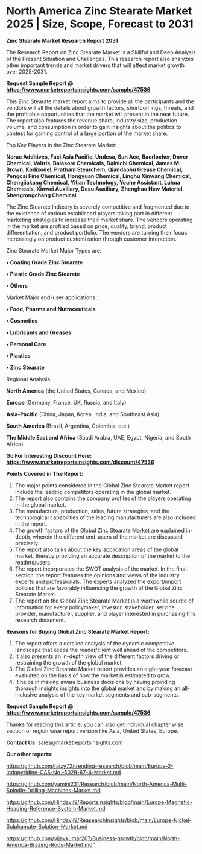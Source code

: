 # North America Zinc Stearate Market 2025 | Size, Scope, Forecast to 2031

<strong>Zinc Stearate Market Research Report 2031</strong>

The Research Report on Zinc Stearate Market is a Skillful and Deep Analysis of the Present Situation and Challenges. This research report also analyzes other important trends and market drivers that will affect market growth over 2025-2031.

<strong>Request Sample Report @ <a href=https://www.marketreportsinsights.com/sample/47536>https://www.marketreportsinsights.com/sample/47536</a></strong>

This Zinc Stearate market report aims to provide all the participants and the vendors will all the details about growth factors, shortcomings, threats, and the profitable opportunities that the market will present in the near future. The report also features the revenue share, industry size, production volume, and consumption in order to gain insights about the politics to contest for gaining control of a large portion of the market share.

Top Key Players in the Zinc Stearate Market:

<strong>Norac Additives, Faci Asia Pacific, Undesa, Sun Ace, Baerlocher, Dover Chemical, Valtris, Balasore Chemicals, Dainichi Chemical, James M. Brown, Kodixodel, Pratham Stearchem, Qiandaohu Grease Chemical, Pengcai Fine Chemical, Hongyuan Chemical, Linghu Xinwang Chemical, Chengjiakang Chemical, Yitian Technology, Youhe Assistant, Luhua Chemicals, Xinwei Auxiliary, Desu Auxiliary, Zhenghao New Material, Shengrongchang Chemical</strong>

The Zinc Stearate Industry is severely competitive and fragmented due to the existence of various established players taking part in different marketing strategies to increase their market share. The vendors operating in the market are profiled based on price, quality, brand, product differentiation, and product portfolio. The vendors are turning their focus increasingly on product customization through customer interaction.

Zinc Stearate Market Major Types are:

<strong>•  Coating Grade Zinc Stearate

•  Plastic Grade Zinc Stearate

•  Others</strong>

Market Major end-user applications :

<strong>•  Food, Pharma and Nutraceuticals

•  Cosmetics

•  Lubricants and Greases

•  Personal Care

•  Plastics

•  Zinc Stearate</strong>

Regional Analysis

</u><strong><b>North America</b></strong> (the United States, Canada, and Mexico)

<strong><b>Europe </b></strong>(Germany, France, UK, Russia, and Italy)

<strong><b>Asia-Pacific</b></strong> (China, Japan, Korea, India, and Southeast Asia)

<strong><b>South America</b></strong> (Brazil, Argentina, Colombia, etc.)

<strong><b>The Middle East and Africa</b></strong> (Saudi Arabia, UAE, Egypt, Nigeria, and South Africa)

<strong>Go For Interesting Discount Here: <a href=https://www.marketreportsinsights.com/discount/47536>https://www.marketreportsinsights.com/discount/47536</a></strong>

<strong>Points Covered in The Report:</strong>
<ol>
  <li>The major points considered in the Global Zinc Stearate Market report include the leading competitors operating in the global market.</li>
  <li>The report also contains the company profiles of the players operating in the global market.</li>
  <li>The manufacture, production, sales, future strategies, and the technological capabilities of the leading manufacturers are also included in the report.</li>
  <li>The growth factors of the Global Zinc Stearate Market are explained in-depth, wherein the different end-users of the market are discussed precisely.</li>
  <li>The report also talks about the key application areas of the global market, thereby providing an accurate description of the market to the readers/users.</li>
  <li>The report incorporates the SWOT analysis of the market. In the final section, the report features the opinions and views of the industry experts and professionals. The experts analyzed the export/import policies that are favorably influencing the growth of the Global Zinc Stearate Market.</li>
  <li>The report on the Global Zinc Stearate Market is a worthwhile source of information for every policymaker, investor, stakeholder, service provider, manufacturer, supplier, and player interested in purchasing this research document.</li>
</ol>
<strong>Reasons for Buying Global Zinc Stearate Market Report:</strong>

<ol>
  <li>The report offers a detailed analysis of the dynamic competitive landscape that keeps the reader/client well ahead of the competitors.</li>
  <li>It also presents an in-depth view of the different factors driving or restraining the growth of the global market.</li>
  <li>The Global Zinc Stearate Market report provides an eight-year forecast evaluated on the basis of how the market is estimated to grow.</li>
  <li>It helps in making aware business decisions by having providing thorough insights insights into the global market and by making an all-inclusive analysis of the key market segments and sub-segments.</li>
</ol>
<strong>Request Sample Report @ <a href=https://www.marketreportsinsights.com/sample/47536>https://www.marketreportsinsights.com/sample/47536</a></strong>


Thanks for reading this article; you can also get individual chapter wise section or region wise report version like Asia, United States, Europe.

<strong>Contact Us:</strong>
sales@marketreportsinsights.com

<strong>Our other reports:</strong>

<a href=https://github.com/faizy72/trending-research/blob/main/Europe-2-Iodopyridine-CAS-No.-5029-67-4-Market.md>https://github.com/faizy72/trending-research/blob/main/Europe-2-Iodopyridine-CAS-No.-5029-67-4-Market.md</a>

<a href=https://github.com/yamini231/Research/blob/main/North-America-Multi-Spindle-Drilling-Machines-Market.md>https://github.com/yamini231/Research/blob/main/North-America-Multi-Spindle-Drilling-Machines-Market.md</a>

<a href=https://github.com/Hindavii9/Reportsinsights/blob/main/Europe-Magnetic-Heading-Reference-System-Market.md>https://github.com/Hindavii9/Reportsinsights/blob/main/Europe-Magnetic-Heading-Reference-System-Market.md</a>

<a href=https://github.com/Hindavii9/ReasearchInsights/blob/main/Europe-Nickel-Sulphamate-Solution-Market.md>https://github.com/Hindavii9/ReasearchInsights/blob/main/Europe-Nickel-Sulphamate-Solution-Market.md</a>

<a href=https://github.com/vijaykumar207/Business-growth/blob/main/North-America-Brazing-Rods-Market.md>https://github.com/vijaykumar207/Business-growth/blob/main/North-America-Brazing-Rods-Market.md</a>"
